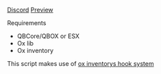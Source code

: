 [Discord](https://discord.gg/ZbVsQyWWP2)
[Preview](https://r2.fivemanage.com/kVIDhrkdlniwh3TQVasjF/Screenshot2025-05-27070401.png)

Requirements
- QBCore/QBOX or ESX
- Ox lib
- Ox inventory

This script makes use of [ox inventorys hook system](https://overextended.dev/ox_inventory/Functions/Server/Hooks)
